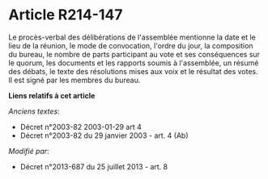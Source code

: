 # Article R214-147

Le procès-verbal des délibérations de l'assemblée mentionne la date et le lieu de la réunion, le mode de convocation, l'ordre
du jour, la composition du bureau, le nombre de parts participant au vote et ses conséquences sur le quorum, les documents et
les rapports soumis à l'assemblée, un résumé des débats, le texte des résolutions mises aux voix et le résultat des votes. Il
est signé par les membres du bureau.

**Liens relatifs à cet article**

_Anciens textes_:

  - Décret n°2003-82 2003-01-29 art 4
  - Décret n°2003-82 du 29 janvier 2003 - art. 4 (Ab)

_Modifié par_:

  - Décret n°2013-687 du 25 juillet 2013 - art. 8

